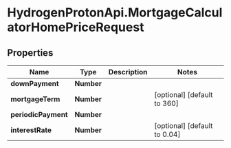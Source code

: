 # HydrogenProtonApi.MortgageCalculatorHomePriceRequest

## Properties
Name | Type | Description | Notes
------------ | ------------- | ------------- | -------------
**downPayment** | **Number** |  | 
**mortgageTerm** | **Number** |  | [optional] [default to 360]
**periodicPayment** | **Number** |  | 
**interestRate** | **Number** |  | [optional] [default to 0.04]


